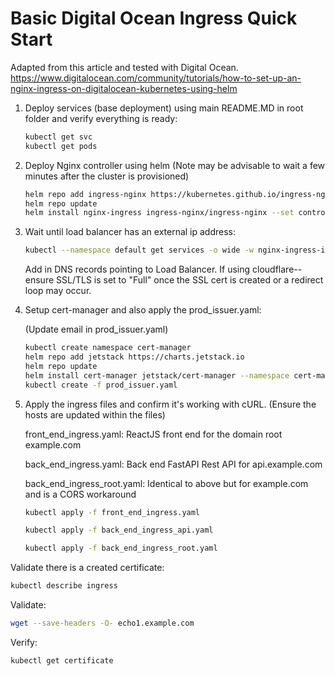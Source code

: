 # Basic Digital Ocean Ingress Quick Start

Adapted from this article and tested with Digital Ocean.
https://www.digitalocean.com/community/tutorials/how-to-set-up-an-nginx-ingress-on-digitalocean-kubernetes-using-helm

1. Deploy services (base deployment) using main README.MD in root folder and verify everything is ready:
    ```bash
    kubectl get svc
    kubectl get pods
    ```
2. Deploy Nginx controller using helm
   (Note may be advisable to wait a few minutes after the cluster is provisioned)
   ```bash
   helm repo add ingress-nginx https://kubernetes.github.io/ingress-nginx
   helm repo update
   helm install nginx-ingress ingress-nginx/ingress-nginx --set controller.publishService.enabled=true
   ```

3. Wait until load balancer has an external ip address:
   ```bash
   kubectl --namespace default get services -o wide -w nginx-ingress-ingress-nginx-controller
     ```

   Add in DNS records pointing to Load Balancer.
   If using cloudflare--ensure SSL/TLS is set to "Full" once the SSL cert is created or a redirect loop may occur.

4. Setup cert-manager and also apply the prod_issuer.yaml:

   (Update email in prod_issuer.yaml)
   ```bash
   kubectl create namespace cert-manager
   helm repo add jetstack https://charts.jetstack.io
   helm repo update
   helm install cert-manager jetstack/cert-manager --namespace cert-manager --version v1.10.1 --set installCRDs=true
   kubectl create -f prod_issuer.yaml
   ```

5. Apply the ingress files and confirm it's working with cURL.
   (Ensure the hosts are updated within the files)


   front_end_ingress.yaml: ReactJS front end for the domain root example.com
   
   back_end_ingress.yaml: Back end FastAPI Rest API for api.example.com
   
   back_end_ingress_root.yaml: Identical to above but for example.com and is a CORS workaround
   ```bash
   kubectl apply -f front_end_ingress.yaml
   ```
   ```bash
   kubectl apply -f back_end_ingress_api.yaml
   ```
   ```bash
   kubectl apply -f back_end_ingress_root.yaml
   ```

Validate there is a created certificate:
```bash
kubectl describe ingress
```

Validate:
```bash
wget --save-headers -O- echo1.example.com
```

Verify:
```bash
kubectl get certificate
```
